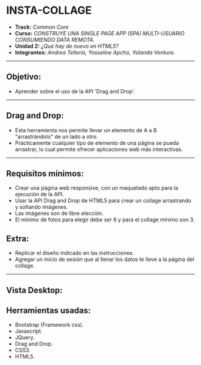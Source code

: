 # INSTA-COLLAGE

* **Track:** _Common Core_
* **Curso:** _CONSTRUYE UNA SINGLE PAGE APP (SPA) MULTI-USUARIO CONSUMIENDO DATA REMOTA._
* **Unidad 2:** _¿Qué hay de nuevo en HTML5?_
* **Integrantes:** _Andrea Telleria, Yosseline Apcho, Yolanda Ventura._

***

## Objetivo:

- Aprender sobre el uso de la API 'Drag and Drop'.

***

## Drag and Drop:

- Esta herramienta nos permite llevar un elemento de A a B "arrastrándolo" de un lado a otro.
- Prácticamente cualquier tipo de elemento de una página se pueda arrastrar, lo cual permite ofrecer aplicaciones web más interactivas.

***

## Requisitos mínimos:

- Crear una página web responsive, con un maquetado apto para la ejecución de la API.
- Usar la API Drag and Drop de HTML5 para crear un collage arrastrando y soltando imágenes.
- Las imágenes son de libre elección.
- El mínimo de fotos para elegir debe ser 6 y para el collage mínimo son 3.

## Extra:

- Replicar el diseño indicado en las instrucciones.
- Agregar un inicio de sesión que al llenar los datos te lleve a la página del collage.

***

## Vista Desktop:


## Herramientas usadas:

- Bootstrap (Framework css).
- Javascript.
- JQuery.
- Drag and Drop.
- CSS3.
- HTML5.